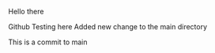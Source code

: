 Hello there

Github Testing here
Added new change to the main directory



This is a commit to main
